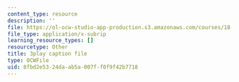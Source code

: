 ```yaml
---
content_type: resource
description: ''
file: https://ol-ocw-studio-app-production.s3.amazonaws.com/courses/18-03sc-differential-equations-fall-2011/8fbd2e5324daab5a007ff0f9f42b7718_kRR9EVzr4lc.srt
file_type: application/x-subrip
learning_resource_types: []
resourcetype: Other
title: 3play caption file
type: OCWFile
uid: 8fbd2e53-24da-ab5a-007f-f0f9f42b7718
---
```

